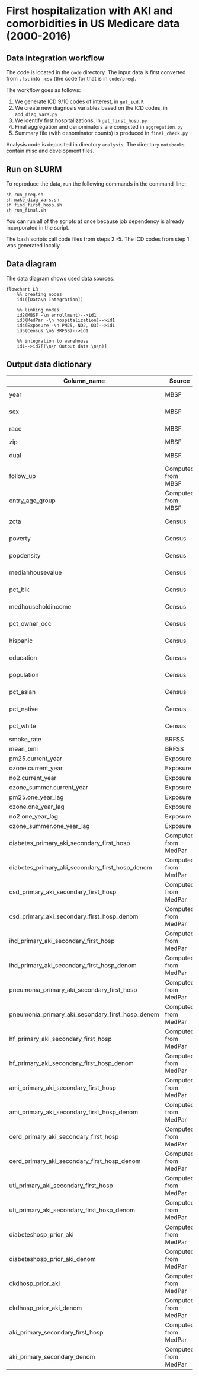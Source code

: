 # First hospitalization with AKI and comorbidities in US Medicare data (2000-2016)

## Data integration workflow 

The code is located in the `code` directory. The input data is first converted from `.fst` into `.csv` (the code for that is in `code/preq`).

The workflow goes as follows:

1. We generate ICD 9/10 codes of interest, in `get_icd.R`
2. We create new diagnosis variables based on the ICD codes, in `add_diag_vars.py`
3. We identify first hospitalizations, in `get_first_hosp.py`
4. Final aggregation and denominators are computed in `aggregation.py`
5. Summary file (with denominator counts) is produced in `final_check.py`

Analysis code is deposited in directory `analysis`. The directory `notebooks` contain misc and development files.

## Run on SLURM

To reproduce the data, run the following commands in the command-line:

```
sh run_preq.sh
sh make_diag_vars.sh
sh find_first_hosp.sh
sh run_final.sh
```

You can run all of the scripts at once because job dependency is already incorporated in the script.

The bash scripts call code files from steps 2.-5. The ICD codes from step 1. was generated locally.

## Data diagram

The data diagram shows used data sources:

```mermaid
flowchart LR
    %% creating nodes
    id1([Data\n Integration])
    
    %% linking nodes
    id2(MBSF -\n enrollment)-->id1
    id3(MedPar -\n hospitalization)-->id1
    id4(Exposure -\n PM25, NO2, O3)-->id1
    id5(Census \n& BRFSS)-->id1
    
    %% integration to warehouse
    id1-->id7[(\n\n Output data \n\n)]
```

## Output data dictionary 


| Column_name        | Source               | Description                                                           |
|--------------------|----------------------|-----------------------------------------------------------------------|
| year               | MBSF                 | Year of enrollment.                                                   |
| sex                | MBSF                 | Beneficiary sex.                                                      |
| race               | MBSF                 | Beneficiary race.                                                     |
| zip                | MBSF                 | ZIP code                                                              |
| dual               | MBSF                 | Should be only 1.                                                     |
| follow_up          | Computed from MBSF   | Follow-up year.                                                       |
| entry_age_group    | Computed from MBSF   | Entry age group.                                                      |
| zcta               | Census               | Annual value.                                                         |
| poverty            | Census               | Annual value.                                                         |
| popdensity         | Census               | Annual value.                                                         |
| medianhousevalue   | Census               | Annual value.                                                         |
| pct_blk            | Census               | Annual value.                                                         |
| medhouseholdincome | Census               | Annual value.                                                         |
| pct_owner_occ      | Census               | Annual value.                                                         |
| hispanic           | Census               | Annual value.                                                         |
| education          | Census               | Annual value.                                                         |
| population         | Census               | Annual value.                                                         |
| pct_asian          | Census               | Annual value.                                                         |
| pct_native         | Census               | Annual value.                                                         |
| pct_white          | Census               | Annual value.                                                         |
| smoke_rate         | BRFSS                |                                                                       |
| mean_bmi           | BRFSS                |                                                                       |
| pm25.current_year  | Exposure             | |
| ozone.current_year | Exposure             | |
| no2.current_year   | Exposure             | |
| ozone_summer.current_year | Exposure      | |
| pm25.one_year_lag  | Exposure             | |
| ozone.one_year_lag | Exposure             | |
| no2.one_year_lag   | Exposure             | |
| ozone_summer.one_year_lag | Exposure      | |
| diabetes_primary_aki_secondary_first_hosp | Computed from MedPar | |
| diabetes_primary_aki_secondary_first_hosp_denom | Computed from MedPar | |
| csd_primary_aki_secondary_first_hosp | Computed from MedPar | |
| csd_primary_aki_secondary_first_hosp_denom | Computed from MedPar | |
| ihd_primary_aki_secondary_first_hosp | Computed from MedPar | |
| ihd_primary_aki_secondary_first_hosp_denom | Computed from MedPar | |
| pneumonia_primary_aki_secondary_first_hosp | Computed from MedPar | |
| pneumonia_primary_aki_secondary_first_hosp_denom | Computed from MedPar | |
| hf_primary_aki_secondary_first_hosp | Computed from MedPar | |
| hf_primary_aki_secondary_first_hosp_denom | Computed from MedPar | |
| ami_primary_aki_secondary_first_hosp | Computed from MedPar | |
| ami_primary_aki_secondary_first_hosp_denom | Computed from MedPar | |
| cerd_primary_aki_secondary_first_hosp | Computed from MedPar | |
| cerd_primary_aki_secondary_first_hosp_denom | Computed from MedPar | |
| uti_primary_aki_secondary_first_hosp | Computed from MedPar | |
| uti_primary_aki_secondary_first_hosp_denom | Computed from MedPar | |
| diabeteshosp_prior_aki | Computed from MedPar | |
| diabeteshosp_prior_aki_denom | Computed from MedPar | |
| ckdhosp_prior_aki | Computed from MedPar | |
| ckdhosp_prior_aki_denom | Computed from MedPar | |
| aki_primary_secondary_first_hosp | Computed from MedPar | |
| aki_primary_secondary_denom | Computed from MedPar | |


